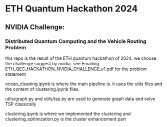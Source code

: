 # ETH Quantum Hackathon 2024

## NVIDIA Challenge:
### Distributed Quantum Computing and the Vehicle Routing Problem

this repo is the result of the ETH quantum hackathon of 2024. we choose the challenge suggest by nvidia. see Emailing ETH_QEC_HACKATHON_NVIDIA_CHALLENGE_v1.pdf for the problem statement

ocean_cleaning.ipynb is where the main pipeline is. it uses the utils files and the content of clustering.ipynb files.

utils/graph.py and utils/tsp.py are used to generate graph data and solve TSP classically

clustering.ipynb is where we implemented the clustering and clustering_optimization.py is the cluster enhancement part